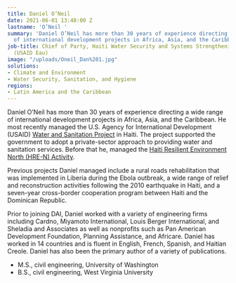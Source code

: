 ```yaml
---
title: Daniel O’Neil
date: 2021-06-01 13:48:00 Z
lastname: 'O’Neil '
summary: 'Daniel O’Neil has more than 30 years of experience directing a wide range
  of international development projects in Africa, Asia, and the Caribbean. '
job-title: Chief of Party, Haiti Water Security and Systems Strengthening Activity
  (USAID Eau)
image: "/uploads/Oneil_Dan%201.jpg"
solutions:
- Climate and Environment
- Water Security, Sanitation, and Hygiene
regions:
- Latin America and the Caribbean
---
```


Daniel O’Neil has more than 30 years of experience directing a wide range of international development projects in Africa, Asia, and the Caribbean. He most recently managed the U.S. Agency for International Development (USAID) [Water and Sanitation Project](https://www.dai.com/our-work/projects/haiti-usaid-water-and-sanitation-watsan) in Haiti. The project supported the government to adopt a private-sector approach to providing water and sanitation services. Before that he, managed the [Haiti Resilient Environment North (HRE-N) Activity](https://www.dai.com/our-work/projects/haiti-resilient-environment-north). 

Previous projects Daniel managed include a rural roads rehabilitation that was implemented in Liberia during the Ebola outbreak, a wide range of relief and reconstruction activities following the 2010 earthquake in Haiti, and a seven-year cross-border cooperation program between Haiti and the Dominican Republic.

Prior to joining DAI, Daniel worked with a variety of engineering firms including Cardno, Miyamoto International, Louis Berger International, and Sheladia and Associates as well as nonprofits such as Pan American Development Foundation, Planning Assistance, and Africare. Daniel has worked in 14 countries and is fluent in English, French, Spanish, and Haitian Creole. Daniel has also been the primary author of a variety of publications.

* M.S., civil engineering, University of Washington
* B.S., civil engineering, West Virginia University